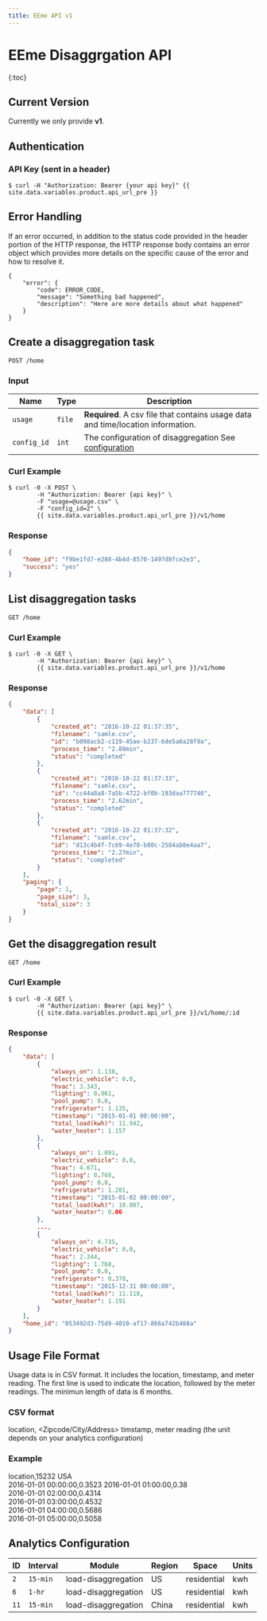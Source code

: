 ```yaml
---
title: EEme API v1
---
```


# EEme Disaggrgation API

{:toc}

## Current Version

Currently we only provide **v1**.

## Authentication

### API Key (sent in a header)

``` command-line
$ curl -H "Authorization: Bearer {your api key}" {{ site.data.variables.product.api_url_pre }}
```

## Error Handling

If an error occurred, in addition to the status code provided in the header portion of the HTTP response, the HTTP response body contains an error object which provides more details on the specific cause of the error and how to resolve it.

    {
        "error": {
            "code": ERROR_CODE,
            "message": "Something bad happened",
            "description": "Here are more details about what happened"
        }
    }

## Create a disaggregation task

    POST /home

### Input

Name | Type | Description
-----|------|--------------
`usage`|`file` | **Required**. A csv file that contains usage data and time/location information.
`config_id`|`int` | The configuration of disaggregation See [configuration](#analytics-configuration)

### Curl Example
``` command-line
$ curl -0 -X POST \
        -H "Authorization: Bearer {api key}" \
        -F "usage=@usage.csv" \
        -F "config_id=2" \
        {{ site.data.variables.product.api_url_pre }}/v1/home
```

### Response
``` json
{
    "home_id": "f9be1fd7-e288-4b4d-8570-1497d8fce2e3", 
    "success": "yes"
}
```


## List disaggregation tasks

    GET /home

### Curl Example
``` command-line
$ curl -0 -X GET \
        -H "Authorization: Bearer {api key}" \
        {{ site.data.variables.product.api_url_pre }}/v1/home
```

### Response
``` json
{
    "data": [
        {
            "created_at": "2016-10-22 01:37:35", 
            "filename": "samle.csv", 
            "id": "b098acb2-c119-45ae-b237-6de5a6a28f9a", 
            "process_time": "2.89min", 
            "status": "completed"
        }, 
        {
            "created_at": "2016-10-22 01:37:33", 
            "filename": "samle.csv", 
            "id": "cc44a8a8-7a5b-4722-bf0b-193daa777740", 
            "process_time": "2.62min", 
            "status": "completed"
        }, 
        {
            "created_at": "2016-10-22 01:37:32", 
            "filename": "samle.csv", 
            "id": "d13c4b4f-7c69-4e70-b80c-2584ab8e4aa7", 
            "process_time": "2.27min", 
            "status": "completed"
        }
    ], 
    "paging": {
        "page": 1, 
        "page_size": 3, 
        "total_size": 3
    }
}
```

## Get the disaggregation result

    GET /home

### Curl Example
``` command-line
$ curl -0 -X GET \
        -H "Authorization: Bearer {api key}" \
        {{ site.data.variables.product.api_url_pre }}/v1/home/:id
```

### Response
``` json
{
    "data": [
        {
            "always_on": 1.138, 
            "electric_vehicle": 0.0, 
            "hvac": 3.343, 
            "lighting": 0.961, 
            "pool_pump": 0.0, 
            "refrigerator": 1.135, 
            "timestamp": "2015-01-01 00:00:00", 
            "total_load(kwh)": 11.942, 
            "water_heater": 1.157
        }, 
        {
            "always_on": 1.091, 
            "electric_vehicle": 0.0, 
            "hvac": 4.671, 
            "lighting": 0.768, 
            "pool_pump": 0.0, 
            "refrigerator": 1.201, 
            "timestamp": "2015-01-02 00:00:00", 
            "total_load(kwh)": 10.807, 
            "water_heater": 0.06
        },
        ...,
        {
            "always_on": 4.735, 
            "electric_vehicle": 0.0, 
            "hvac": 2.344, 
            "lighting": 1.768, 
            "pool_pump": 0.0, 
            "refrigerator": 0.378, 
            "timestamp": "2015-12-31 00:00:00", 
            "total_load(kwh)": 11.118, 
            "water_heater": 1.191
        }
    ], 
    "home_id": "053492d3-75d9-4010-af17-866a742b488a"
}

```


## Usage File Format

Usage data is in CSV format. It includes the location, timestamp, and meter reading. The first line is used to indicate the location, followed by the meter readings. The minimun length of data is 6 months.

### CSV format
location, <Zipcode/City/Address> <Country>
timstamp, meter reading (the unit depends on your analytics configuration)

### Example 
location,15232 USA  
2016-01-01 00:00:00,0.3523 
2016-01-01 01:00:00,0.38  
2016-01-01 02:00:00,0.4314  
2016-01-01 03:00:00,0.4532  
2016-01-01 04:00:00,0.5686  
2016-01-01 05:00:00,0.5058


## Analytics Configuration
ID | Interval | Module | Region | Space | Units
---|----------|--------|--------|-------|------
`2`|`15-min` | load-disaggregation | US | residential | kwh
`6`|`1-hr` | load-disaggregation | US | residential | kwh
`11`|`15-min` | load-disaggregation | China | residential | kwh
